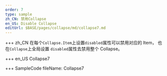 ```yaml
---
order: 7
type: sample
zh_CN: 禁用Collapse
en_US: Disable Collapse
editUrl: $BASE/pages/collapse/md/collapse7.md
---
```


+++ zh_CN
在每个<Code>Collapse.Item</Code>上设置<Code>disabled</Code>属性可以禁用对应的 Item， 也在<Code>Collapse</Code>上全局设置
<Code>disabled</Code>属性去禁用整个 Collapse。

+++ en_US
Collapse7

+++ SampleCode
fileName: Collapse7
